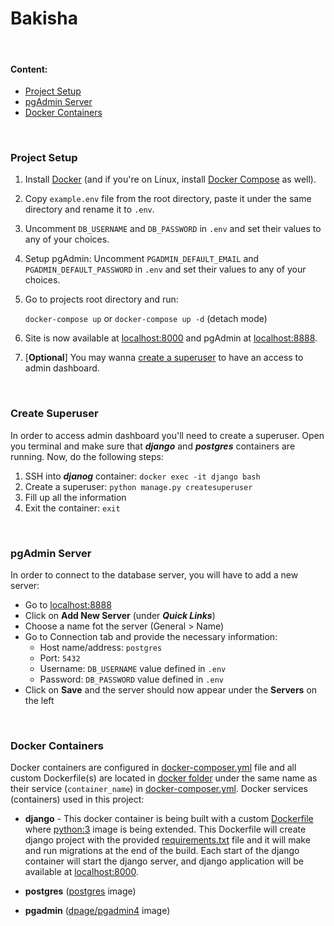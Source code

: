 # Bakisha

<br/>

#### Content:

- [Project Setup](#project-setup)
- [pgAdmin Server](#pgadmin-server)
- [Docker Containers](#docker-containers)

<br/>

### <a name="#project-setup">Project Setup</a>

1. Install [Docker](https://docs.docker.com/install/) (and if you're on Linux, install 
[Docker Compose](https://docs.docker.com/compose/install/) as well).
2. Copy `example.env` file from the root directory, paste it under the same directory and rename it to `.env`. 
3. Uncomment `DB_USERNAME` and `DB_PASSWORD` in `.env` and set their values to any of your choices.
4. Setup pgAdmin: Uncomment `PGADMIN_DEFAULT_EMAIL` and `PGADMIN_DEFAULT_PASSWORD` in `.env` and set their 
values to any  of your choices.
5. Go to projects root directory and run:

   `docker-compose up` or `docker-compose up -d` (detach mode)

6. Site is now available at [localhost:8000](http://localhost:8000/) and pgAdmin at 
[localhost:8888](http://localhost:8888/).
7. [**Optional**] You may wanna [create a superuser](#create-superuser) to have an access to admin dashboard.  


<br/>


### <a name="#create-superuser">Create Superuser</a>

In order to access admin dashboard you'll need to create a superuser. Open you terminal and make sure that 
***django*** and ***postgres*** containers are running. Now, do the following steps:
 1. SSH into ***djanog*** container: `docker exec -it django bash`
 2. Create a superuser: `python manage.py createsuperuser`
 3. Fill up all the information
 4. Exit the container: `exit`  


<br/>


### <a name="#pgadmin-server">pgAdmin Server</a>

In order to connect to the database server, you will have to add a new server:
- Go to [localhost:8888](http://localhost:8888/)
- Click on **Add New Server** (under ***Quick Links***)
- Choose a name fot the server (General > Name)
- Go to Connection tab and provide the necessary information:
    - Host name/address: `postgres`
    - Port: `5432`
    - Username: `DB_USERNAME` value defined in `.env`
    - Password: `DB_PASSWORD` value defined in `.env`     
- Click on **Save** and the server should now appear under the **Servers** on the left


<br/>


### <a name="#docker-containers">Docker Containers</a>

Docker containers are configured in [docker-composer.yml](/docker-compose.yml) file and all custom Dockerfile(s)
are located in [docker folder](/docker) under the same name as their service (`container_name`) in 
[docker-composer.yml](/docker-compose.yml).
Docker services (containers) used in this project:
- **django** - This docker container is being built with a custom [Dockerfile](/docker/django/Dockerfile) where 
[python:3](https://hub.docker.com/_/python) image is being extended.
This Dockerfile will create django project with the provided [requirements.txt](/app/requirements.txt) file
and it will make and run migrations at the end of the build.
Each start of the django container will start the django server, and django application will be available at 
[localhost:8000](http://localhost:8000/).

- **postgres** ([postgres](https://hub.docker.com/_/postgres) image)
- **pgadmin** ([dpage/pgadmin4](https://hub.docker.com/r/dpage/pgadmin4) image)
